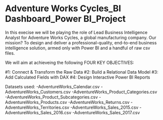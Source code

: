 # Adventure Works Cycles_BI Dashboard_Power BI_Project

In this execise we will be playing the role of Lead Business Intelligence Analyst for Adventure Works Cycles, a global manufacturing company. Our mission? To design and deliver a professional-quality, end-to-end business intelligence solution, armed only with Power BI and a handful of raw csv files.

We will aim at achieveing the following FOUR KEY OBJECTIVES:

#1: Connect & Transform the Raw Data
#2: Build a Relational Data Model
#3: Add Calculated Fields with DAX
#4: Design Interactive Power BI Reports

Datasets used:
-AdventureWorks_Calendar.csv
-AdventureWorks_Customers.csv
-AdventureWorks_Product_Categories.csv
-AdventureWorks_Product_Subcategories.csv
-AdventureWorks_Products.csv
-AdventureWorks_Returns.csv
-AdventureWorks_Territories.csv
-AdventureWorks_Sales_2015.csv
-AdventureWorks_Sales_2016.csv
-AdventureWorks_Sales_2017.csv
